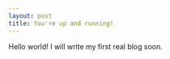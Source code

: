 ```yaml
---
layout: post
title: You're up and running!
---
```


Hello world! I will write my first real blog soon.
